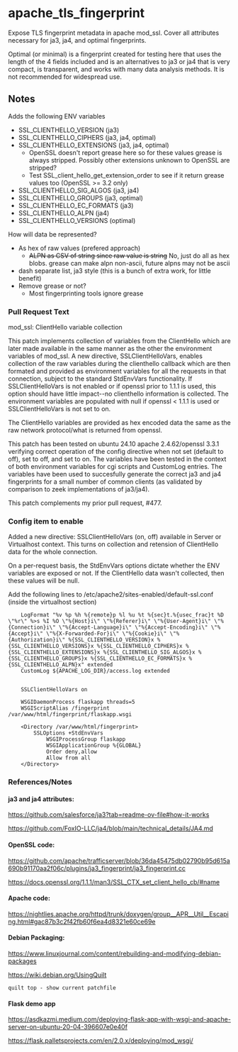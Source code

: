 # apache_tls_fingerprint
Expose TLS fingerprint metadata in apache mod_ssl. Cover all attributes necessary for ja3, ja4, and optimal fingerprints.

Optimal (or minimal) is a fingerprint created for testing here that uses the length of the 4 fields included and is an alternatives to ja3 or ja4 that is very compact, is transparent, and works with many data analysis methods. It is not recommended for widespread use.

## Notes

Adds the following ENV variables
  - SSL_CLIENTHELLO_VERSION (ja3)
  - SSL_CLIENTHELLO_CIPHERS (ja3, ja4, optimal)
  - SSL_CLIENTHELLO_EXTENSIONS (ja3, ja4, optimal)
    - OpenSSL doesn't report grease here so for these values grease is always stripped. Possibly other extensions unknown to OpenSSL are stripped?
    - Test SSL_client_hello_get_extension_order to see if it return grease values too (OpenSSL >= 3.2 only)
  - SSL_CLIENTHELLO_SIG_ALGOS (ja3, ja4)
  - SSL_CLIENTHELLO_GROUPS (ja3, optimal)
  - SSL_CLIENTHELLO_EC_FORMATS (ja3)
  - SSL_CLIENTHELLO_ALPN (ja4)
  - SSL_CLIENTHELLO_VERSIONS (optimal)

How will data be represented? 
  - As hex of raw values (prefered approach)
    - ~~ALPN as CSV of string since raw value is string~~ No, just do all as hex blobs. grease can make alpn non-ascii, future alpns may not be ascii
  - dash separate list, ja3 style (this is a bunch of extra work, for little benefit)
  - Remove grease or not?
    - Most fingerprinting tools ignore grease

### Pull Request Text

mod_ssl: ClientHello variable collection

This patch implements collection of variables from the ClientHello which are later made available in the same manner as the other the environment variables of mod_ssl. A new directive, SSLClientHelloVars, enables collection of the raw variables during the clienthello callback which are then formated and provided as environment variables for all the requests in that connection, subject to the standard StdEnvVars functionality. If SSLClientHelloVars is not enabled or if openssl prior to 1.1.1 is used, this option should have little impact--no clienthello information is collected. The environment variables are populated with null if openssl < 1.1.1 is used or SSLClientHelloVars is not set to on.

The ClientHello variables are provided as hex encoded data the same as the raw network protocol/what is returned from openssl. 

This patch has been tested on ubuntu 24.10 apache 2.4.62/openssl 3.3.1 verifying correct operation of the config directive when not set (default to off), set to off, and set to on. The variables have been tested in the context of both environment variables for cgi scripts and CustomLog entries. The variables have been used to succesfully generate the correct ja3 and ja4 fingerprints for a small number of common clients (as validated by comparison to zeek implementations of ja3/ja4).

This patch complements my prior pull request, #477. 

### Config item to enable

Added a new directive: SSLClientHelloVars (on, off) available in Server or Virtualhost context. This turns on collection and retension of ClientHello data for the whole connection.

On a per-request basis, the StdEnvVars options dictate whether the ENV variables are exposed or not. If the ClientHello data wasn't collected, then these values will be null.

Add the following lines to /etc/apache2/sites-enabled/default-ssl.conf (inside the virtualhost section)

```
    LogFormat "%v %p %h %{remote}p %l %u %t %{sec}t.%{usec_frac}t %D \"%r\" %>s %I %O \"%{Host}i\" \"%{Referer}i\" \"%{User-Agent}i\" \"%{Connection}i\" \"%{Accept-Language}i\" \"%{Accept-Encoding}i\" \"%{Accept}i\" \"%{X-Forwarded-For}i\" \"%{Cookie}i\" \"%{Authorization}i\" %{SSL_CLIENTHELLO_VERSION}x %{SSL_CLIENTHELLO_VERSIONS}x %{SSL_CLIENTHELLO_CIPHERS}x %{SSL_CLIENTHELLO_EXTENSIONS}x %{SSL_CLIENTHELLO_SIG_ALGOS}x %{SSL_CLIENTHELLO_GROUPS}x %{SSL_CLIENTHELLO_EC_FORMATS}x %{SSL_CLIENTHELLO_ALPN}x" extended
    CustomLog ${APACHE_LOG_DIR}/access.log extended


    SSLClientHelloVars on

    WSGIDaemonProcess flaskapp threads=5
    WSGIScriptAlias /fingerprint /var/www/html/fingerprint/flaskapp.wsgi

    <Directory /var/www/html/fingerprint>
        SSLOptions +StdEnvVars
            WSGIProcessGroup flaskapp
            WSGIApplicationGroup %{GLOBAL}
            Order deny,allow
            Allow from all
    </Directory>

```

### References/Notes

#### ja3 and ja4 attributes:

https://github.com/salesforce/ja3?tab=readme-ov-file#how-it-works

https://github.com/FoxIO-LLC/ja4/blob/main/technical_details/JA4.md

#### OpenSSL code:

https://github.com/apache/trafficserver/blob/36da45475db02790b95d615a690b91170aa2f06c/plugins/ja3_fingerprint/ja3_fingerprint.cc

https://docs.openssl.org/1.1.1/man3/SSL_CTX_set_client_hello_cb/#name

#### Apache code:

https://nightlies.apache.org/httpd/trunk/doxygen/group__APR__Util__Escaping.html#gac87b3c2f42fb60f6ea4d8321e60ce69e

#### Debian Packaging:

https://www.linuxjournal.com/content/rebuilding-and-modifying-debian-packages

https://wiki.debian.org/UsingQuilt
```
quilt top - show current patchfile
```
#### Flask demo app

https://asdkazmi.medium.com/deploying-flask-app-with-wsgi-and-apache-server-on-ubuntu-20-04-396607e0e40f

https://flask.palletsprojects.com/en/2.0.x/deploying/mod_wsgi/

